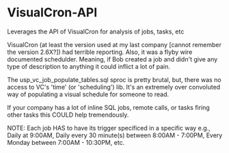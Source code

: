 # VisualCron-API
Leverages the API of VisualCron for analysis of jobs, tasks, etc

VisualCron (at least the version used at my last company [cannot remember the version 2.6X?]) had terrible reporting. Also, it was a flyby wire documented schedulder. Meaning, if Bob created a job and didn't give any type of description to anything it could inflict a lot of pain.

The usp_vc_job_populate_tables.sql sproc is pretty brutal, but, there was no access to VC's 'time' (or 'scheduling') lib. It's an extremely over convoluted way of populating a visual schedule for someone to read. 

If your company has a lot of inline SQL jobs, remote calls, or tasks firing other tasks this COULD help tremendously.

NOTE: Each job HAS to have its trigger specificed in a specific way e.g., Daily at 9:00AM, Daily every 30 minute(s) between 8:00AM - 7:00PM, Every Monday between 7:00AM - 10:30PM, etc.
